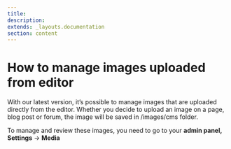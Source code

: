 ```yaml
---
title:
description:
extends: _layouts.documentation
section: content
---
```


# How to manage images uploaded from editor

With our latest version, it’s possible to manage images that are uploaded directly from the editor. Whether you decide to upload an image on a page, blog post or forum, the image will be saved in /images/cms folder.

To manage and review these images, you need to go to your **admin panel,** **Settings** -> **Media**

